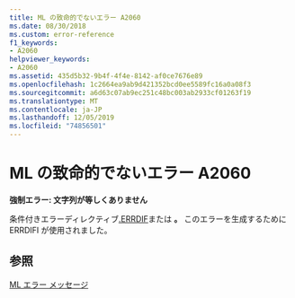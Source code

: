 ```yaml
---
title: ML の致命的でないエラー A2060
ms.date: 08/30/2018
ms.custom: error-reference
f1_keywords:
- A2060
helpviewer_keywords:
- A2060
ms.assetid: 435d5b32-9b4f-4f4e-8142-af0ce7676e89
ms.openlocfilehash: 1c2664ea9ab9d421352bcd0ee5589fc16a0a08f3
ms.sourcegitcommit: a6d63c07ab9ec251c48bc003ab2933cf01263f19
ms.translationtype: MT
ms.contentlocale: ja-JP
ms.lasthandoff: 12/05/2019
ms.locfileid: "74856501"
---
```

# <a name="ml-nonfatal-error-a2060"></a>ML の致命的でないエラー A2060

**強制エラー: 文字列が等しくありません**

条件付きエラーディレクティブ[.ERRDIF](../../assembler/masm/dot-errdif.md)または **。** このエラーを生成するために ERRDIFI が使用されました。

## <a name="see-also"></a>参照

[ML エラー メッセージ](../../assembler/masm/ml-error-messages.md)<br/>
